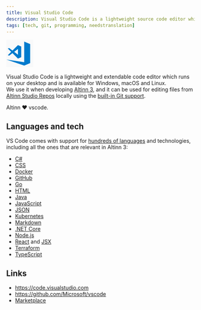 ```yaml
---
title: Visual Studio Code
description: Visual Studio Code is a lightweight source code editor which runs on your desktop.
tags: [tech, git, programming, needstranslation]
---
```


![Visual Studio Code logo](vscode-logo.png "VS Code logo")

Visual Studio Code is a lightweight and extendable code editor which runs on your desktop and is available for Windows, macOS and Linux.  
We use it when developing [Altinn 3](https://github.com/altinn/altinn-studio), and it can be used for editing files from [Altinn Studio Repos](/nb/altinn-studio-repos) locally
using the [built-in Git support](https://code.visualstudio.com/docs/editor/versioncontrol#_git-support).

Altinn ❤️ vscode.

## Languages and tech

VS Code comes with support for [hundreds of languages] and technologies, including all the ones that are relevant in Altinn 3:

- [C#]
- [CSS]
- [Docker]
- [GitHub]
- [Go]
- [HTML]
- [Java]
- [JavaScript]
- [JSON]
- [Kubernetes]
- [Markdown]
- [.NET Core]
- [Node.js]
- [React] and [JSX]
- [Terraform]
- [TypeScript]

## Links

- https://code.visualstudio.com
- https://github.com/Microsoft/vscode
- [Marketplace](https://marketplace.visualstudio.com/search?target=vscode&category=All%20categories&sortBy=Installs)


[hundreds of languages]: https://code.visualstudio.com/docs/languages/overview
[CSS]: https://code.visualstudio.com/docs/languages/css
[C#]: https://code.visualstudio.com/docs/languages/csharp
[Docker]: https://code.visualstudio.com/docs/azure/docker
[Java]: https://code.visualstudio.com/docs/languages/java
[JavaScript]: https://code.visualstudio.com/docs/languages/javascript
[React]: https://code.visualstudio.com/docs/nodejs/reactjs-tutorial
[GitHub]: https://marketplace.visualstudio.com/items?itemName=GitHub.vscode-pull-request-github
[Go]: https://code.visualstudio.com/docs/languages/go
[HTML]: https://code.visualstudio.com/docs/languages/html
[JSON]: https://code.visualstudio.com/docs/languages/json
[JSX]: https://code.visualstudio.com/docs/nodejs/reactjs-tutorial#_can-i-get-intellisense-within-declarative-jsx
[Kubernetes]: https://code.visualstudio.com/docs/azure/kubernetes
[Markdown]: https://code.visualstudio.com/docs/languages/markdown
[.NET Core]: https://code.visualstudio.com/docs/languages/dotnet
[Node.js]: https://code.visualstudio.com/docs/nodejs/nodejs-tutorial
[Terraform]: https://marketplace.visualstudio.com/items?itemName=HashiCorp.terraform
[TypeScript]: https://code.visualstudio.com/docs/languages/typescript
